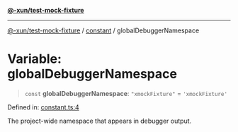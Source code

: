 [**@-xun/test-mock-fixture**](../../README.md)

***

[@-xun/test-mock-fixture](../../README.md) / [constant](../README.md) / globalDebuggerNamespace

# Variable: globalDebuggerNamespace

> `const` **globalDebuggerNamespace**: `"xmockFixture"` = `'xmockFixture'`

Defined in: [constant.ts:4](https://github.com/Xunnamius/test-utils/blob/4d9800c324b9a83f9e55d66c6e4ccd83762bef71/packages/test-mock-fixture/src/constant.ts#L4)

The project-wide namespace that appears in debugger output.
